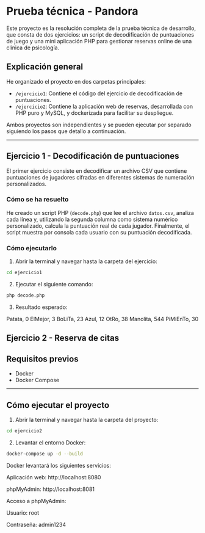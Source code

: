 # Prueba técnica - Pandora

Este proyecto es la resolución completa de la prueba técnica de desarrollo, que consta de dos ejercicios: un script de decodificación de puntuaciones de juego y una mini aplicación PHP para gestionar reservas online de una clínica de psicología.

## Explicación general

He organizado el proyecto en dos carpetas principales:

- `/ejercicio1`: Contiene el código del ejercicio de decodificación de puntuaciones.
- `/ejercicio2`: Contiene la aplicación web de reservas, desarrollada con PHP puro y MySQL, y dockerizada para facilitar su despliegue.

Ambos proyectos son independientes y se pueden ejecutar por separado siguiendo los pasos que detallo a continuación.

---

## Ejercicio 1 - Decodificación de puntuaciones

El primer ejercicio consiste en decodificar un archivo CSV que contiene puntuaciones de jugadores cifradas en diferentes sistemas de numeración personalizados.

### Cómo se ha resuelto

He creado un script PHP (`decode.php`) que lee el archivo `datos.csv`, analiza cada línea y, utilizando la segunda columna como sistema numérico personalizado, calcula la puntuación real de cada jugador. Finalmente, el script muestra por consola cada usuario con su puntuación decodificada.

### Cómo ejecutarlo

1. Abrir la terminal y navegar hasta la carpeta del ejercicio:

```bash
cd ejercicio1
```
2. Ejecutar el siguiente comando:
```bash
php decode.php
```
3. Resultado esperado:

Patata, 0
ElMejor, 3
BoLiTa, 23
Azul, 12
OtRo, 38
Manolita, 544
PiMiEnTo, 30

## Ejercicio 2 - Reserva de citas

## Requisitos previos

- Docker
- Docker Compose

---

## Cómo ejecutar el proyecto

1. Abrir la terminal y navegar hasta la carpeta del proyecto:

```bash
cd ejercicio2
```

2. Levantar el entorno Docker:

```bash
docker-compose up -d --build
```

Docker levantará los siguientes servicios:

Aplicación web: http://localhost:8080

phpMyAdmin: http://localhost:8081

Acceso a phpMyAdmin:

Usuario: root

Contraseña: admin1234



